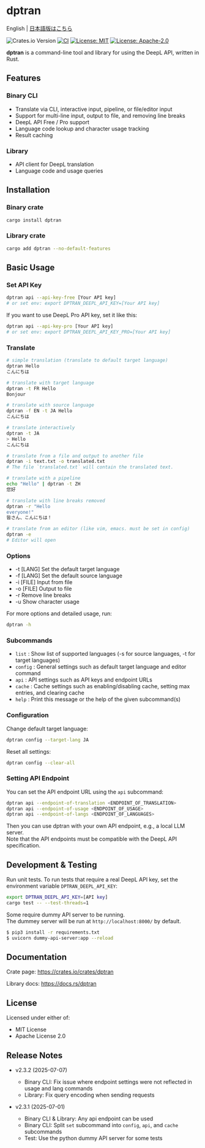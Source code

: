 # dptran

English | [日本語版はこちら](README_JA.md)

![Crates.io Version](https://img.shields.io/crates/v/dptran)
[![CI](https://github.com/yotiosoft/dptran/actions/workflows/rust.yml/badge.svg?branch=main)](https://github.com/yotiosoft/dptran/actions/workflows/rust.yml)
[![License: MIT](https://img.shields.io/badge/License-MIT-blue.svg)](https://opensource.org/licenses/MIT)
[![License: Apache-2.0](https://img.shields.io/badge/License-Apache%202.0-blue.svg)](https://opensource.org/licenses/Apache-2.0)

**dptran** is a command-line tool and library for using the DeepL API, written in Rust.

## Features

### Binary CLI

- Translate via CLI, interactive input, pipeline, or file/editor input
- Support for multi-line input, output to file, and removing line breaks
- DeepL API Free / Pro support
- Language code lookup and character usage tracking
- Result caching

### Library

- API client for DeepL translation
- Language code and usage queries

## Installation

### Binary crate
```bash
cargo install dptran
```

### Library crate
```bash
cargo add dptran --no-default-features
```
## Basic Usage
### Set API Key
```bash
dptran api --api-key-free [Your API key]
# or set env: export DPTRAN_DEEPL_API_KEY=[Your API key]
```

If you want to use DeepL Pro API key, set it like this:
```bash
dptran api --api-key-pro [Your API key]
# or set env: export DPTRAN_DEEPL_API_KEY_PRO=[Your API key]
```

### Translate
```bash
# simple translation (translate to default target language)
dptran Hello
こんにちは

# translate with target language
dptran -t FR Hello
Bonjour

# translate with source language
dptran -f EN -t JA Hello
こんにちは

# translate interactively
dptran -t JA
> Hello
こんにちは

# translate from a file and output to another file
dptran -i text.txt -o translated.txt
# The file `translated.txt` will contain the translated text.

# translate with a pipeline
echo "Hello" | dptran -t ZH
您好

# translate with line breaks removed
dptran -r "Hello
everyone!"
皆さん、こんにちは！

# translate from an editor (like vim, emacs. must be set in config)
dptran -e
# Editor will open
```

### Options
- -t [LANG] Set the default target language
- -f [LANG] Set the default source language
- -i [FILE] Input from file
- -o [FILE] Output to file
- -r Remove line breaks
- -u Show character usage

For more options and detailed usage, run:
```bash
dptran -h
```

### Subcommands

- `list`   : Show list of supported languages (-s for source languages, -t for target languages)
- `config` : General settings such as default target language and editor command
- `api`    : API settings such as API keys and endpoint URLs
- `cache`  : Cache settings such as enabling/disabling cache, setting max entries, and clearing cache
- `help`   : Print this message or the help of the given subcommand(s)

### Configuration
Change default target language:

```bash
dptran config --target-lang JA
```
Reset all settings:

```bash
dptran config --clear-all
```

### Setting API Endpoint

You can set the API endpoint URL using the `api` subcommand:

```bash
dptran api --endpoint-of-translation <ENDPOINT_OF_TRANSLATION>
dptran api --endpoint-of-usage <ENDPOINT_OF_USAGE>
dptran api --endpoint-of-langs <ENDPOINT_OF_LANGUAGES>
```

Then you can use dptran with your own API endpoint, e.g., a local LLM server.  
Note that the API endpoints must be compatible with the DeepL API specification.

## Development & Testing
Run unit tests.
To run tests that require a real DeepL API key, set the environment variable `DPTRAN_DEEPL_API_KEY`:

```bash
export DPTRAN_DEEPL_API_KEY=[API key]
cargo test -- --test-threads=1
```

Some require dummy API server to be running.  
The dummey server will be run at `http://localhost:8000/` by default.

```bash
$ pip3 install -r requirements.txt
$ uvicorn dummy-api-server:app --reload
```

## Documentation
Crate page: https://crates.io/crates/dptran

Library docs: https://docs.rs/dptran

## License
Licensed under either of:

- MIT License
- Apache License 2.0

## Release Notes

- v2.3.2 (2025-07-07)
  - Binary CLI: Fix issue where endpoint settings were not reflected in usage and lang commands
  - Library: Fix query encoding when sending requests

- v2.3.1 (2025-07-01)
  - Binary CLI & Library: Any api endpoint can be used
  - Binary CLI: Split `set` subcommand into `config`, `api`, and `cache` subcommands
  - Test: Use the python dummy API server for some tests
